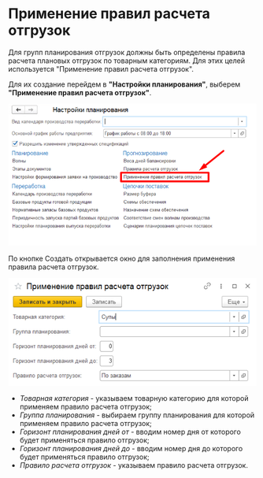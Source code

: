 # Применение правил расчета отгрузок

Для групп планирования отгрузок должны быть определены правила расчета плановых отгрузок по товарным категориям. Для этих целей используется "Применение правил расчета отгрузок".

Для их создание перейдем в **"Настройки планирования"**, выберем **"Применение правил расчета отгрузок"**.

[![1][1]][1]

По кнопке Создать открывается окно для заполнения применения правила расчета отгрузок.

[![2][2]][2]

- *Товарная категория* - указываем товарную категорию для которой применяем правило расчета отгрузок;
- *Группа планирования* - выбираем группу планирования для которой применяем правило расчета отгрузок;
- *Горизонт планирования дней от* - вводим номер дня от которого будет применяться правило отгрузок;
- *Горизонт планирования дней до* - вводим номер дня до которого будет применяться правило отгрузок;
- *Правило расчета отгрузок* - указываем правило расчета отгрузок.


[1]: ApplicationRulesCalculatingShipments.assert\1.png
[2]: ApplicationRulesCalculatingShipments.assert\2.png
